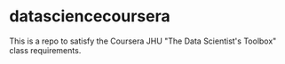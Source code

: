 datasciencecoursera
===================

This is a repo to satisfy the Coursera JHU "The Data Scientist's Toolbox" class requirements.
